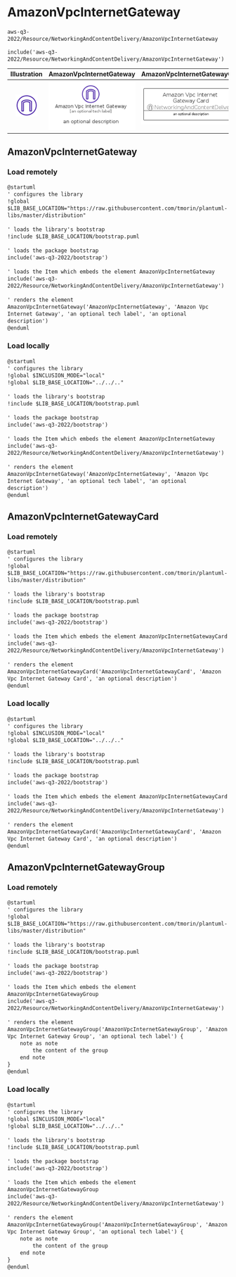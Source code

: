 # AmazonVpcInternetGateway


```text
aws-q3-2022/Resource/NetworkingAndContentDelivery/AmazonVpcInternetGateway
```

```text
include('aws-q3-2022/Resource/NetworkingAndContentDelivery/AmazonVpcInternetGateway')
```



| Illustration | AmazonVpcInternetGateway | AmazonVpcInternetGatewayCard | AmazonVpcInternetGatewayGroup |
| :---: | :---: | :---: | :---: |
| ![illustration for Illustration](../../../aws-q3-2022/Resource/NetworkingAndContentDelivery/AmazonVpcInternetGateway.png) | ![illustration for AmazonVpcInternetGateway](../../../aws-q3-2022/Resource/NetworkingAndContentDelivery/AmazonVpcInternetGateway.Local.png) | ![illustration for AmazonVpcInternetGatewayCard](../../../aws-q3-2022/Resource/NetworkingAndContentDelivery/AmazonVpcInternetGatewayCard.Local.png) | ![illustration for AmazonVpcInternetGatewayGroup](../../../aws-q3-2022/Resource/NetworkingAndContentDelivery/AmazonVpcInternetGatewayGroup.Local.png) |




## AmazonVpcInternetGateway

### Load remotely
```plantuml
@startuml
' configures the library
!global $LIB_BASE_LOCATION="https://raw.githubusercontent.com/tmorin/plantuml-libs/master/distribution"

' loads the library's bootstrap
!include $LIB_BASE_LOCATION/bootstrap.puml

' loads the package bootstrap
include('aws-q3-2022/bootstrap')

' loads the Item which embeds the element AmazonVpcInternetGateway
include('aws-q3-2022/Resource/NetworkingAndContentDelivery/AmazonVpcInternetGateway')

' renders the element
AmazonVpcInternetGateway('AmazonVpcInternetGateway', 'Amazon Vpc Internet Gateway', 'an optional tech label', 'an optional description')
@enduml
```

### Load locally
```plantuml
@startuml
' configures the library
!global $INCLUSION_MODE="local"
!global $LIB_BASE_LOCATION="../../.."

' loads the library's bootstrap
!include $LIB_BASE_LOCATION/bootstrap.puml

' loads the package bootstrap
include('aws-q3-2022/bootstrap')

' loads the Item which embeds the element AmazonVpcInternetGateway
include('aws-q3-2022/Resource/NetworkingAndContentDelivery/AmazonVpcInternetGateway')

' renders the element
AmazonVpcInternetGateway('AmazonVpcInternetGateway', 'Amazon Vpc Internet Gateway', 'an optional tech label', 'an optional description')
@enduml
```

## AmazonVpcInternetGatewayCard

### Load remotely
```plantuml
@startuml
' configures the library
!global $LIB_BASE_LOCATION="https://raw.githubusercontent.com/tmorin/plantuml-libs/master/distribution"

' loads the library's bootstrap
!include $LIB_BASE_LOCATION/bootstrap.puml

' loads the package bootstrap
include('aws-q3-2022/bootstrap')

' loads the Item which embeds the element AmazonVpcInternetGatewayCard
include('aws-q3-2022/Resource/NetworkingAndContentDelivery/AmazonVpcInternetGateway')

' renders the element
AmazonVpcInternetGatewayCard('AmazonVpcInternetGatewayCard', 'Amazon Vpc Internet Gateway Card', 'an optional description')
@enduml
```

### Load locally
```plantuml
@startuml
' configures the library
!global $INCLUSION_MODE="local"
!global $LIB_BASE_LOCATION="../../.."

' loads the library's bootstrap
!include $LIB_BASE_LOCATION/bootstrap.puml

' loads the package bootstrap
include('aws-q3-2022/bootstrap')

' loads the Item which embeds the element AmazonVpcInternetGatewayCard
include('aws-q3-2022/Resource/NetworkingAndContentDelivery/AmazonVpcInternetGateway')

' renders the element
AmazonVpcInternetGatewayCard('AmazonVpcInternetGatewayCard', 'Amazon Vpc Internet Gateway Card', 'an optional description')
@enduml
```

## AmazonVpcInternetGatewayGroup

### Load remotely
```plantuml
@startuml
' configures the library
!global $LIB_BASE_LOCATION="https://raw.githubusercontent.com/tmorin/plantuml-libs/master/distribution"

' loads the library's bootstrap
!include $LIB_BASE_LOCATION/bootstrap.puml

' loads the package bootstrap
include('aws-q3-2022/bootstrap')

' loads the Item which embeds the element AmazonVpcInternetGatewayGroup
include('aws-q3-2022/Resource/NetworkingAndContentDelivery/AmazonVpcInternetGateway')

' renders the element
AmazonVpcInternetGatewayGroup('AmazonVpcInternetGatewayGroup', 'Amazon Vpc Internet Gateway Group', 'an optional tech label') {
    note as note
        the content of the group
    end note
}
@enduml
```

### Load locally
```plantuml
@startuml
' configures the library
!global $INCLUSION_MODE="local"
!global $LIB_BASE_LOCATION="../../.."

' loads the library's bootstrap
!include $LIB_BASE_LOCATION/bootstrap.puml

' loads the package bootstrap
include('aws-q3-2022/bootstrap')

' loads the Item which embeds the element AmazonVpcInternetGatewayGroup
include('aws-q3-2022/Resource/NetworkingAndContentDelivery/AmazonVpcInternetGateway')

' renders the element
AmazonVpcInternetGatewayGroup('AmazonVpcInternetGatewayGroup', 'Amazon Vpc Internet Gateway Group', 'an optional tech label') {
    note as note
        the content of the group
    end note
}
@enduml
```

